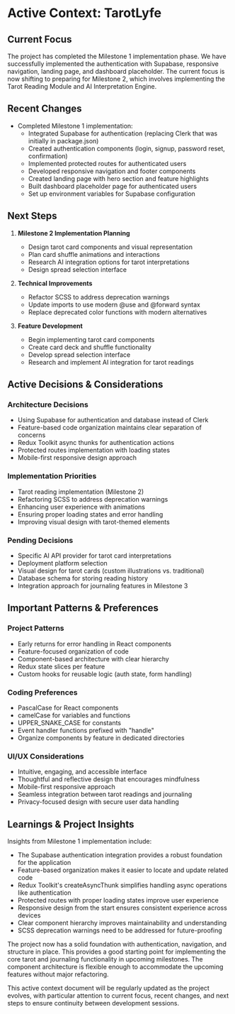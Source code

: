 # Active Context: TarotLyfe

## Current Focus
The project has completed the Milestone 1 implementation phase. We have successfully implemented the authentication with Supabase, responsive navigation, landing page, and dashboard placeholder. The current focus is now shifting to preparing for Milestone 2, which involves implementing the Tarot Reading Module and AI Interpretation Engine.

## Recent Changes
- Completed Milestone 1 implementation:
  - Integrated Supabase for authentication (replacing Clerk that was initially in package.json)
  - Created authentication components (login, signup, password reset, confirmation)
  - Implemented protected routes for authenticated users
  - Developed responsive navigation and footer components
  - Created landing page with hero section and feature highlights
  - Built dashboard placeholder page for authenticated users
  - Set up environment variables for Supabase configuration

## Next Steps
1. **Milestone 2 Implementation Planning**
   - Design tarot card components and visual representation
   - Plan card shuffle animations and interactions
   - Research AI integration options for tarot interpretations
   - Design spread selection interface

2. **Technical Improvements**
   - Refactor SCSS to address deprecation warnings
   - Update imports to use modern @use and @forward syntax
   - Replace deprecated color functions with modern alternatives

3. **Feature Development**
   - Begin implementing tarot card components
   - Create card deck and shuffle functionality
   - Develop spread selection interface
   - Research and implement AI integration for tarot readings

## Active Decisions & Considerations

### Architecture Decisions
- Using Supabase for authentication and database instead of Clerk
- Feature-based code organization maintains clear separation of concerns
- Redux Toolkit async thunks for authentication actions
- Protected routes implementation with loading states
- Mobile-first responsive design approach

### Implementation Priorities
- Tarot reading implementation (Milestone 2)
- Refactoring SCSS to address deprecation warnings
- Enhancing user experience with animations
- Ensuring proper loading states and error handling
- Improving visual design with tarot-themed elements

### Pending Decisions
- Specific AI API provider for tarot card interpretations
- Deployment platform selection
- Visual design for tarot cards (custom illustrations vs. traditional)
- Database schema for storing reading history
- Integration approach for journaling features in Milestone 3

## Important Patterns & Preferences

### Project Patterns
- Early returns for error handling in React components
- Feature-focused organization of code
- Component-based architecture with clear hierarchy
- Redux state slices per feature
- Custom hooks for reusable logic (auth state, form handling)

### Coding Preferences
- PascalCase for React components
- camelCase for variables and functions
- UPPER_SNAKE_CASE for constants
- Event handler functions prefixed with "handle"
- Organize components by feature in dedicated directories

### UI/UX Considerations
- Intuitive, engaging, and accessible interface
- Thoughtful and reflective design that encourages mindfulness
- Mobile-first responsive approach
- Seamless integration between tarot readings and journaling
- Privacy-focused design with secure user data handling

## Learnings & Project Insights
Insights from Milestone 1 implementation include:

- The Supabase authentication integration provides a robust foundation for the application
- Feature-based organization makes it easier to locate and update related code
- Redux Toolkit's createAsyncThunk simplifies handling async operations like authentication
- Protected routes with proper loading states improve user experience
- Responsive design from the start ensures consistent experience across devices
- Clear component hierarchy improves maintainability and understanding
- SCSS deprecation warnings need to be addressed for future-proofing

The project now has a solid foundation with authentication, navigation, and structure in place. This provides a good starting point for implementing the core tarot and journaling functionality in upcoming milestones. The component architecture is flexible enough to accommodate the upcoming features without major refactoring.

This active context document will be regularly updated as the project evolves, with particular attention to current focus, recent changes, and next steps to ensure continuity between development sessions.
